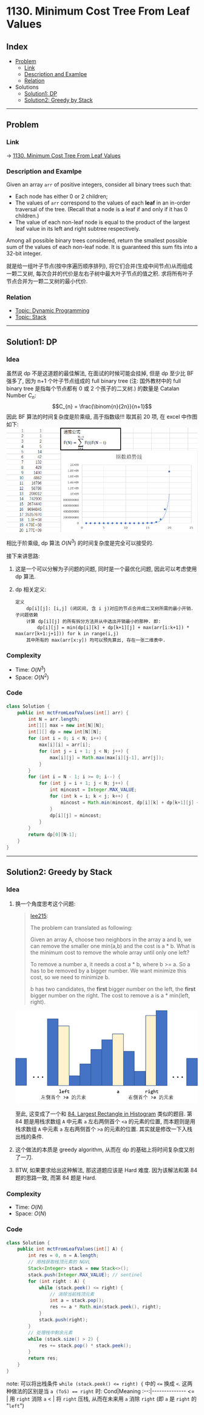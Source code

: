 # 1130. Minimum Cost Tree From Leaf Values

## Index

- [Problem](#problem)
  - [Link](#Link)
  - [Description and Examlpe](#description-and-examlpe)
  - [Relation](#relation)
- Solutions
  - [Solution1: DP](#solution1-dp)
  - [Solution2: Greedy by Stack](#solution2-greedy-by-stack)

----

## Problem

### Link

-> [1130. Minimum Cost Tree From Leaf Values][1]

### Description and Examlpe

Given an array `arr` of positive integers, consider all binary trees such that:

- Each node has either 0 or 2 children;
- The values of `arr` correspond to the values of each **leaf** in an in-order traversal of the tree.  (Recall that a node is a leaf if and only if it has 0 children.)
- The value of each non-leaf node is equal to the product of the largest leaf value in its left and right subtree respectively.

Among all possible binary trees considered, return the smallest possible sum of the values of each non-leaf node. It is guaranteed this sum fits into a 32-bit integer.

就是给一组叶子节点(按中序遍历顺序排列), 将它们合并(生成中间节点)从而组成一颗二叉树, 每次合并的代价是左右子树中最大叶子节点的值之积. 求将所有叶子节点合并为一颗二叉树的最小代价.

### Relation

- [Topic: Dynamic Programming][7]
- [Topic: Stack][6]

----

## Solution1: DP

### Idea

虽然说 dp 不是这道题的最佳解法, 在面试的时候可能会挂掉, 但是 dp 至少比 BF 强多了, 因为 n+1 个叶子节点组成的 full binary tree (注: 国外教材中的 full binary tree 是指每个节点都有 0 或 2 个孩子的二叉树.) 的数量是 Catalan Number $C_{n}$:
$$C_{n} = \frac{\binom{n}{2n}}{n+1}$$
因此 BF 算法的时间复杂度是阶乘级, 高于指数级!!! 取其前 20 项, 在 excel 中作图如下:  
![1130.figure1.png][3]

相比于阶乘级, dp 算法 $O(N^3)$ 的时间复杂度是完全可以接受的.

接下来讲思路:

1. 这是一个可以分解为子问题的问题, 同时是一个最优化问题, 因此可以考虑使用 dp 算法.
2. dp 相关定义:

    ```nohighlight
    定义
        dp[i][j]: [i,j] (闭区间, 含 i j)对应的节点合并成二叉树所需的最小开销.
    子问题依赖
        计算 dp[i][j] 的所有拆分方法并从中选出开销最小的那种. 即:
            dp[i][j] = min(dp[i][k] + dp[k+1][j] + max(arr[i:k+1]) * max(arr[k+1:j+1])) for k in range(i,j)
        其中所有的 max(arr[x:y]) 均可以预先算出, 存在一张二维表中.
    ```

### Complexity

- Time: $O(N^3)$
- Space: $O(N^2)$

### Code

```java
class Solution {
    public int mctFromLeafValues(int[] arr) {
        int N = arr.length;
        int[][] max = new int[N][N];
        int[][] dp = new int[N][N];
        for (int i = 0; i < N; i++) {
            max[i][i] = arr[i];
            for (int j = i + 1; j < N; j++) {
                max[i][j] = Math.max(max[i][j-1], arr[j]);
            }
        }
        for (int i = N - 1; i >= 0; i--) {
            for (int j = i + 1; j < N; j++) {
                int mincost = Integer.MAX_VALUE;
                for (int k = i; k < j; k++) {
                    mincost = Math.min(mincost, dp[i][k] + dp[k+1][j] + max[i][k] * max[k+1][j]);
                }
                dp[i][j] = mincost;
            }
        }
        return dp[0][N-1];
    }
}
```

----

## Solution2: Greedy by Stack

### Idea

1. 换一个角度思考这个问题:

    > [lee215][5]:
    >
    > The problem can translated as following:
    >
    > Given an array A, choose two neighbors in the array a and b, we can remove the smaller one min(a,b) and the cost is a * b. What is the minimum cost to remove the whole array until only one left?
    >
    > To remove a number a, it needs a cost a * b, where b >= a. So a has to be removed by a bigger number. We want minimize this cost, so we need to minimize b.
    >
    > b has two candidates, the **first** bigger number on the left, the **first** bigger number on the right. The cost to remove a is a * min(left, right).

    ![1130.figure2.png][4]

    至此, 这变成了一个和 [84. Largest Rectangle in Histogram][2] 类似的题目. 第 84 题是用栈求数组 `A` 中元素 `a` 左右两侧首个 `<a` 的元素的位置, 而本题则是用栈求数组 `A` 中元素 `a` 左右两侧首个 `>a` 的元素的位置. 其实就是修改一下入栈出栈的条件.

2. 这个做法的本质是 greedy algorithm, 从而在 dp 的基础上将时间复杂度又削了一刀.

3. BTW, 如果要求给出这种解法, 那这道题应该是 Hard 难度. 因为该解法和第 84 题的思路一致, 而第 84 题是 Hard.

### Complexity

- Time: $O(N)$
- Space: $O(N)$

### Code

```java
class Solution {
    public int mctFromLeafValues(int[] A) {
        int res = 0, n = A.length;
        // 用栈获取栈顶元素的 NGVL
        Stack<Integer> stack = new Stack<>();
        stack.push(Integer.MAX_VALUE); // sentinel
        for (int right : A) {
            while (stack.peek() <= right) {
                // 消除当前栈顶元素
                int a = stack.pop();
                res += a * Math.min(stack.peek(), right);
            }
            stack.push(right);
        }
        // 处理栈中剩余元素
        while (stack.size() > 2) {
            res += stack.pop() * stack.peek();
        }
        return res;
    }
}
```

note: 可以将出栈条件 `while (stack.peek() <= right) {` 中的 `<=` 换成 `<`. 这两种做法的区别是当 `a (ToS) == right` 时:
Cond|Meaning
:--:|--------------
<=  | 用 `right` 消除 `a`
<   | 将 `right` 压栈, 从而在未来用 `a` 消除 `right` (即 `a` 是 `right` 的 "`left`")

[1]: https://leetcode.com/problems/minimum-cost-tree-from-leaf-values/
[2]: ./84.largest-rectanglein-histogram.md
[3]: ./images/1130.figure1.png
[4]: ./images/1130.figure2.png
[5]: https://leetcode.com/problems/minimum-cost-tree-from-leaf-values/discuss/339959/One-Pass-O(N)-Time-and-Space
[6]: ../topics/stack.md
[7]: ../topics/dynamic-programming.md
